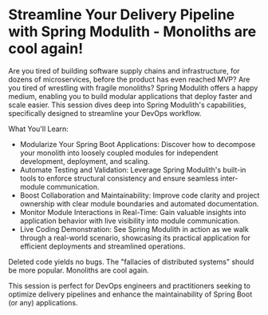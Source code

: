 # Streamline Your Delivery Pipeline with Spring Modulith - Monoliths are cool again!

Are you tired of building software supply chains and infrastructure, for dozens of microservices, before the product has even reached MVP?
Are you tired of wrestling with fragile monoliths?
Spring Modulith offers a happy medium, enabling you to build modular applications that deploy faster and scale easier.
This session dives deep into Spring Modulith's capabilities, specifically designed to streamline your DevOps workflow.

What You'll Learn:

- Modularize Your Spring Boot Applications: Discover how to decompose your monolith into loosely coupled modules for independent development, deployment, and scaling.
- Automate Testing and Validation: Leverage Spring Modulith's built-in tools to enforce structural consistency and ensure seamless inter-module communication.
- Boost Collaboration and Maintainability: Improve code clarity and project ownership with clear module boundaries and automated documentation.
- Monitor Module Interactions in Real-Time: Gain valuable insights into application behavior with live visibility into module communication.
- Live Coding Demonstration: See Spring Modulith in action as we walk through a real-world scenario, showcasing its practical application for efficient deployments and streamlined operations.

Deleted code yields no bugs.
The "fallacies of distributed systems" should be more popular.
Monoliths are cool again.

This session is perfect for DevOps engineers and practitioners seeking to optimize delivery pipelines and enhance the maintainability of Spring Boot (or any) applications.
